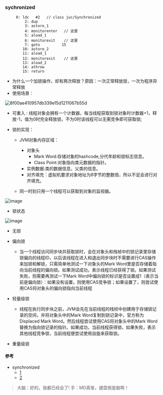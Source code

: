 ### sychronized

```
	 0: ldc   #2   // class juc/Synchronized
         2: dup
         3: astore_1
         4: monitorenter   // 这里
         5: aload_1
         6: monitorexit    // 这里
         7: goto          15
        10: astore_2
        11: aload_1
        12: monitorexit    // 这里
        13: aload_2
        14: athrow
        15: return

```                
- 为什么一个加锁操作，却有两次释放？原因：一次正常释放锁，一次为程序异常释放
- 使用场景：

![8f00ae410957db339e15d1211067b55d](https://user-images.githubusercontent.com/29136753/132813222-da66f236-63e9-4ee1-90c2-39b1c0f5e043.png)


- 可重入 : 线程对象会拥有一个计数器，每当线程获取到锁对象时计数器+1，释放-1，值为0时完全释放锁，不为0时该线程可以无需竞争即可获取锁;

- 锁的实现：
    - JVM对象内存区域：
        - 对象头
            - Mark Word:存储对象的hashcode,分代年龄和锁标志信息。
            - Class Point:对象指向类元数据的指针。
        - 实例数据:类的数据信息，父类的信息。
        - 对齐填充：虚拟机要求对象地址为8字节的整数倍，所以不足会进行对齐填充。

    - 同一时刻只用一个线程可以获取到对象的监视器。

![image](https://user-images.githubusercontent.com/29136753/132813389-bd9faf13-5c92-4c2b-9971-c5337a828cd5.png)


- 锁状态

![image](https://user-images.githubusercontent.com/29136753/132813476-9347d7f7-fab1-4190-9552-4389ff0d8c4d.png)

- 无锁
- 偏向锁
    - 当一个线程访问同步块并获取锁时，会在对象头和栈帧中的锁记录里存储锁偏向的线程ID，以后该线程在进入和退出同步块时不需要进行CAS操作来加锁和解锁，只需简单地测试一下对象头的Mark Word里是否存储着指向当前线程的偏向锁。如果测试成功，表示线程已经获得了锁。如果测试失败，则需要再测试一下Mark Word中偏向锁的标识是否设置成1（表示当前是偏向锁）：如果没有设置，则使用CAS竞争锁；如果设置了，则尝试使用CAS将对象头的偏向锁指向当前线程

- 轻量级锁
    - 线程在执行同步块之前，JVM会先在当前线程的栈桢中创建用于存储锁记录的空间，并将对象头中的Mark Word复制到锁记录中，官方称为Displaced Mark Word。然后线程尝试使用CAS将对象头中的Mark Word替换为指向锁记录的指针。如果成功，当前线程获得锁，如果失败，表示其他线程竞争锁，当前线程便尝试使用自旋来获取锁。

- 重量级锁

#### 参考
- synchronized
    - [1](https://www.cnblogs.com/wangwudi/p/12302668.html)
    - [2](https://www.zhihu.com/question/57794716?sort=created)

> 大脑：好的，我都已经会了!
> 手：MD真笨，键盘倒是敲啊！
